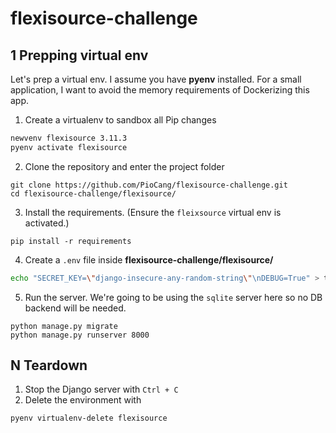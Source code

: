 # flexisource-challenge

## 1 Prepping virtual env
Let's prep a virtual env. I assume you have **pyenv** installed.
For a small application, I want to avoid the memory requirements of Dockerizing
this app.

1. Create a virtualenv to sandbox all Pip changes
```bash
newvenv flexisource 3.11.3
pyenv activate flexisource
```

2. Clone the repository and enter the project folder
```
git clone https://github.com/PioCang/flexisource-challenge.git
cd flexisource-challenge/flexisource/
```

3. Install the requirements. (Ensure the `fleixsource` virtual env is activated.)
```
pip install -r requirements
```

4. Create a `.env` file inside **flexisource-challenge/flexisource/**
```bash
echo "SECRET_KEY=\"django-insecure-any-random-string\"\nDEBUG=True" > test
```

5. Run the server. We're going to be using the `sqlite` server here so no DB
backend will be needed.
```
python manage.py migrate
python manage.py runserver 8000
```












## N Teardown
1. Stop the Django server with `Ctrl + C`
2. Delete the environment with
```
pyenv virtualenv-delete flexisource
```
